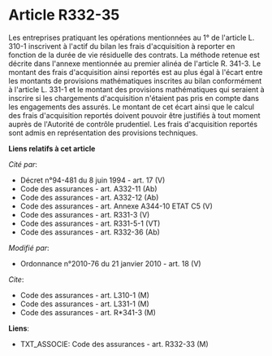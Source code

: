 # Article R332-35

Les entreprises pratiquant les opérations mentionnées au 1° de l'article L. 310-1 inscrivent à l'actif du bilan les frais
d'acquisition à reporter en fonction de la durée de vie résiduelle des contrats. La méthode retenue est décrite dans l'annexe
mentionnée au premier alinéa de l'article R. 341-3. Le montant des frais d'acquisition ainsi reportés est au plus égal à
l'écart entre les montants de provisions mathématiques inscrites au bilan conformément à l'article L. 331-1 et le montant des
provisions mathématiques qui seraient à inscrire si les chargements d'acquisition n'étaient pas pris en compte dans les
engagements des assurés. Le montant de cet écart ainsi que le calcul des frais d'acquisition reportés doivent pouvoir être
justifiés à tout moment auprès de l'Autorité de contrôle prudentiel. Les frais d'acquisition reportés sont admis en
représentation des provisions techniques.

**Liens relatifs à cet article**

_Cité par_:

  - Décret n°94-481 du 8 juin 1994 - art. 17 (V)
  - Code des assurances - art. A332-11 (Ab)
  - Code des assurances - art. A332-12 (Ab)
  - Code des assurances - art. Annexe A344-10 ETAT C5 (V)
  - Code des assurances - art. R331-3 (V)
  - Code des assurances - art. R331-5-1 (VT)
  - Code des assurances - art. R332-36 (Ab)

_Modifié par_:

  - Ordonnance n°2010-76 du 21 janvier 2010 - art. 18 (V)

_Cite_:

  - Code des assurances - art. L310-1 (M)
  - Code des assurances - art. L331-1 (M)
  - Code des assurances - art. R*341-3 (M)

**Liens**:

  - TXT_ASSOCIE: Code des assurances - art. R332-33 (M)
